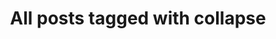 ---
layout: tag
title: "All posts tagged with collapse"
permalink: /weblog/tags/collapse/
taxonomy: collapse
---